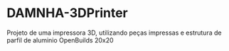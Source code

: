 # DAMNHA-3DPrinter
Projeto de uma impressora 3D, utilizando peças impressas e estrutura de parfil de aluminio OpenBuilds 20x20
